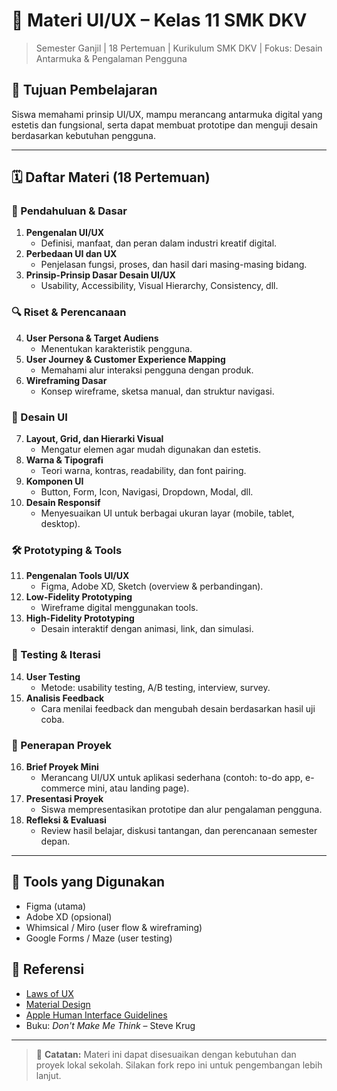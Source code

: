 # 📘 Materi UI/UX – Kelas 11 SMK DKV

> Semester Ganjil | 18 Pertemuan | Kurikulum SMK DKV | Fokus: Desain Antarmuka & Pengalaman Pengguna

## 🎯 Tujuan Pembelajaran
Siswa memahami prinsip UI/UX, mampu merancang antarmuka digital yang estetis dan fungsional, serta dapat membuat prototipe dan menguji desain berdasarkan kebutuhan pengguna.

---

## 🗓️ Daftar Materi (18 Pertemuan)

### 📍 Pendahuluan & Dasar
1. **Pengenalan UI/UX**
   - Definisi, manfaat, dan peran dalam industri kreatif digital.
2. **Perbedaan UI dan UX**
   - Penjelasan fungsi, proses, dan hasil dari masing-masing bidang.
3. **Prinsip-Prinsip Dasar Desain UI/UX**
   - Usability, Accessibility, Visual Hierarchy, Consistency, dll.

### 🔍 Riset & Perencanaan
4. **User Persona & Target Audiens**
   - Menentukan karakteristik pengguna.
5. **User Journey & Customer Experience Mapping**
   - Memahami alur interaksi pengguna dengan produk.
6. **Wireframing Dasar**
   - Konsep wireframe, sketsa manual, dan struktur navigasi.

### 🎨 Desain UI
7. **Layout, Grid, dan Hierarki Visual**
   - Mengatur elemen agar mudah digunakan dan estetis.
8. **Warna & Tipografi**
   - Teori warna, kontras, readability, dan font pairing.
9. **Komponen UI**
   - Button, Form, Icon, Navigasi, Dropdown, Modal, dll.
10. **Desain Responsif**
    - Menyesuaikan UI untuk berbagai ukuran layar (mobile, tablet, desktop).

### 🛠️ Prototyping & Tools
11. **Pengenalan Tools UI/UX**
    - Figma, Adobe XD, Sketch (overview & perbandingan).
12. **Low-Fidelity Prototyping**
    - Wireframe digital menggunakan tools.
13. **High-Fidelity Prototyping**
    - Desain interaktif dengan animasi, link, dan simulasi.

### 🧪 Testing & Iterasi
14. **User Testing**
    - Metode: usability testing, A/B testing, interview, survey.
15. **Analisis Feedback**
    - Cara menilai feedback dan mengubah desain berdasarkan hasil uji coba.

### 🚀 Penerapan Proyek
16. **Brief Proyek Mini**
    - Merancang UI/UX untuk aplikasi sederhana (contoh: to-do app, e-commerce mini, atau landing page).
17. **Presentasi Proyek**
    - Siswa mempresentasikan prototipe dan alur pengalaman pengguna.
18. **Refleksi & Evaluasi**
    - Review hasil belajar, diskusi tantangan, dan perencanaan semester depan.

---

## 🧰 Tools yang Digunakan
- Figma (utama)
- Adobe XD (opsional)
- Whimsical / Miro (user flow & wireframing)
- Google Forms / Maze (user testing)

## 📎 Referensi
- [Laws of UX](https://lawsofux.com/)
- [Material Design](https://m3.material.io/)
- [Apple Human Interface Guidelines](https://developer.apple.com/design/human-interface-guidelines/)
- Buku: *Don't Make Me Think* – Steve Krug

---

> 📢 **Catatan:** Materi ini dapat disesuaikan dengan kebutuhan dan proyek lokal sekolah. Silakan fork repo ini untuk pengembangan lebih lanjut.

